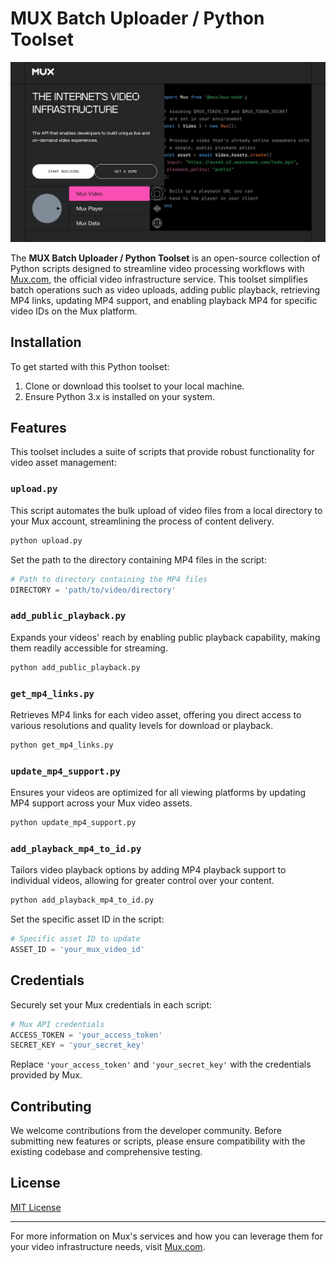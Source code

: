 # MUX Batch Uploader / Python Toolset

![MUX Batch Uploader / Python Toolset Banner](https://github.com/fictiontribe/mux-python-sdk/blob/main/mux.jpg?raw=true)

The **MUX Batch Uploader / Python Toolset** is an open-source collection of Python scripts designed to streamline video processing workflows with [Mux.com](https://mux.com), the official video infrastructure service. This toolset simplifies batch operations such as video uploads, adding public playback, retrieving MP4 links, updating MP4 support, and enabling playback MP4 for specific video IDs on the Mux platform.

## Installation

To get started with this Python toolset:

1. Clone or download this toolset to your local machine.
2. Ensure Python 3.x is installed on your system.

## Features

This toolset includes a suite of scripts that provide robust functionality for video asset management:

### `upload.py`

This script automates the bulk upload of video files from a local directory to your Mux account, streamlining the process of content delivery.

```python
python upload.py
```

Set the path to the directory containing MP4 files in the script:

```python
# Path to directory containing the MP4 files
DIRECTORY = 'path/to/video/directory'
```

### `add_public_playback.py`

Expands your videos' reach by enabling public playback capability, making them readily accessible for streaming.

```python
python add_public_playback.py
```

### `get_mp4_links.py`

Retrieves MP4 links for each video asset, offering you direct access to various resolutions and quality levels for download or playback.

```python
python get_mp4_links.py
```

### `update_mp4_support.py`

Ensures your videos are optimized for all viewing platforms by updating MP4 support across your Mux video assets.

```python
python update_mp4_support.py
```

### `add_playback_mp4_to_id.py`

Tailors video playback options by adding MP4 playback support to individual videos, allowing for greater control over your content.

```python
python add_playback_mp4_to_id.py
```

Set the specific asset ID in the script:

```python
# Specific asset ID to update
ASSET_ID = 'your_mux_video_id'
```

## Credentials

Securely set your Mux credentials in each script:

```python
# Mux API credentials
ACCESS_TOKEN = 'your_access_token'
SECRET_KEY = 'your_secret_key'
```

Replace `'your_access_token'` and `'your_secret_key'` with the credentials provided by Mux.

## Contributing

We welcome contributions from the developer community. Before submitting new features or scripts, please ensure compatibility with the existing codebase and comprehensive testing.

## License

[MIT License](link-to-license)

---

For more information on Mux's services and how you can leverage them for your video infrastructure needs, visit [Mux.com](https://mux.com).
